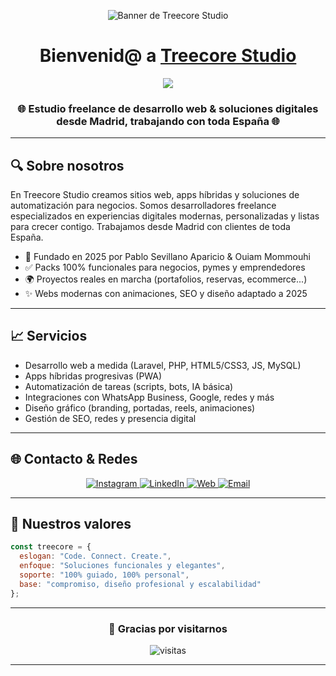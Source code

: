 <!-- ========== BANNER ========== -->
<p align="center">
  <img src="https://raw.githubusercontent.com/TreecoreStudio/treecorestudio/main/bannerTreeCoreStudio.png" alt="Banner de Treecore Studio">
</p>


<!-- ========== ENCABEZADO ========== -->
<h1 align="center">
  Bienvenid@ a <a href="https://treecorestudio.es" target="_blank">Treecore Studio</a>
</h1>

<p align="center">
  <a href="https://readme-typing-svg.demolab.com/demo/">
    <img
      src="https://readme-typing-svg.herokuapp.com?font=Fira+Code&weight=500&size=24&pause=1000&color=00BFFF&center=true&vCenter=true&width=600&height=60&lines=Code.+Connect.+Create." />
  </a>
</p>

<h3 align="center">🌐 Estudio freelance de desarrollo web & soluciones digitales desde Madrid, trabajando con toda España 🌐</h3>

---

## 🔍 Sobre nosotros

En Treecore Studio creamos sitios web, apps híbridas y soluciones de automatización para negocios. Somos desarrolladores freelance especializados en experiencias digitales modernas, personalizadas y listas para crecer contigo. Trabajamos desde Madrid con clientes de toda España.

- 📅 Fundado en 2025 por Pablo Sevillano Aparicio & Ouiam Mommouhi
- ✅ Packs 100% funcionales para negocios, pymes y emprendedores
- 🌍 Proyectos reales en marcha (portafolios, reservas, ecommerce...)
- ✨ Webs modernas con animaciones, SEO y diseño adaptado a 2025

---

## 📈 Servicios

- Desarrollo web a medida (Laravel, PHP, HTML5/CSS3, JS, MySQL)
- Apps híbridas progresivas (PWA)
- Automatización de tareas (scripts, bots, IA básica)
- Integraciones con WhatsApp Business, Google, redes y más
- Diseño gráfico (branding, portadas, reels, animaciones)
- Gestión de SEO, redes y presencia digital

---

## 🌐 Contacto & Redes

<p align="center">
  <a href="https://www.instagram.com/treecorestudio.es" target="_blank">
    <img src="https://img.icons8.com/doodle/40/000000/instagram-new--v2.png" alt="Instagram"/>
  </a>
  <a href="https://www.linkedin.com/company/treecore-studio" target="_blank">
    <img src="https://img.icons8.com/doodle/40/000000/linkedin--v2.png" alt="LinkedIn"/>
  </a>
  <a href="https://treecorestudio.es" target="_blank">
    <img src="https://img.icons8.com/doodle/40/000000/globe--v1.png" alt="Web"/>
  </a>
  <a href="mailto:studio@treecorestudio.es" target="_blank">
    <img src="https://img.icons8.com/doodle/40/000000/new-post.png" alt="Email"/>
  </a>
</p>

---

## 💎 Nuestros valores

```javascript
const treecore = {
  eslogan: "Code. Connect. Create.",
  enfoque: "Soluciones funcionales y elegantes",
  soporte: "100% guiado, 100% personal",
  base: "compromiso, diseño profesional y escalabilidad"
};
```

---

<h3 align="center">
  🌟 Gracias por visitarnos
</h3>
<p align="center">
  <img src="https://komarev.com/ghpvc/?username=treecorestudio&label=Visitas&style=flat-square&color=blue" alt="visitas">
</p>

---
